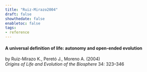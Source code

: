 ```yaml
---
title: "Ruiz-Mirazo2004"
draft: false
showthedate: false
enabletoc: false
tags:
- reference
---
```


#### **A universal definition of life: autonomy and open-ended evolution**     
by Ruiz-Mirazo K., Peretó J., Moreno A. (2004)         
*Origins of Life and Evolution of the Biosphere* 34: 323–346       


